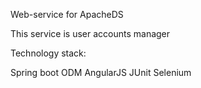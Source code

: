 Web-service for ApacheDS

This service is user accounts manager

Technology stack:

Spring boot
ODM
AngularJS
JUnit
Selenium